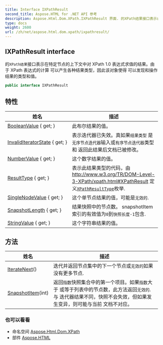 ```yaml
---
title: Interface IXPathResult
second_title: Aspose.HTML for .NET API 参考
description: Aspose.Html.Dom.XPath.IXPathResult 界面. 的XPath结果接口表示在特定节点的上下文中对 XPath 1.0 表达式求值的结果由于 XPath 表达式的计算 可以产生各种结果类型因此该对象使得 可以发现和操作结果的类型和值
type: docs
weight: 2600
url: /zh/net/aspose.html.dom.xpath/ixpathresult/
---
```

## IXPathResult interface

的`XPath结果`接口表示在特定节点的上下文中对 XPath 1.0 表达式求值的结果。由于 XPath 表达式的计算 可以产生各种结果类型，因此该对象使得 可以发现和操作结果的类型和值。

```csharp
public interface IXPathResult
```

## 特性

| 姓名 | 描述 |
| --- | --- |
| [BooleanValue](../../aspose.html.dom.xpath/ixpathresult/booleanvalue/) { get; } | 此布尔结果的值。 |
| [InvalidIteratorState](../../aspose.html.dom.xpath/ixpathresult/invaliditeratorstate/) { get; } | 表示迭代器已失效。真如果`结果类型` 是`无序节点迭代器`输入或`有序节点迭代器`类型和 返回此结果后文档已被修改。 |
| [NumberValue](../../aspose.html.dom.xpath/ixpathresult/numbervalue/) { get; } | 这个数字结果的值。 |
| [ResultType](../../aspose.html.dom.xpath/ixpathresult/resulttype/) { get; } | 表示此结果类型的代码，由 http://www.w3.org/TR/DOM-Level-3-XPath/xpath.html#XPathResult 定义[`XPathResultType`](../xpathresulttype/)枚举. |
| [SingleNodeValue](../../aspose.html.dom.xpath/ixpathresult/singlenodevalue/) { get; } | 这个单节点结果的值，可能是`无效的`. |
| [SnapshotLength](../../aspose.html.dom.xpath/ixpathresult/snapshotlength/) { get; } | 结果快照中的节点数。 snapshotItem 索引的有效值为`0`到`快照长度-1`包含. |
| [StringValue](../../aspose.html.dom.xpath/ixpathresult/stringvalue/) { get; } | 这个字符串结果的值。 |

## 方法

| 姓名 | 描述 |
| --- | --- |
| [IterateNext](../../aspose.html.dom.xpath/ixpathresult/iteratenext/)() | 迭代并返回节点集中的下一个节点或`无效的`如果没有更多节点. |
| [SnapshotItem](../../aspose.html.dom.xpath/ixpathresult/snapshotitem/)(int) | 返回`指数`快照集合中的第一个项目。如果`指数`大于 或等于列表中的节点数，此方法返回`无效的`.与 迭代器结果不同，快照不会失效，但如果发生变异，则可能与当前 文档不对应。 |

### 也可以看看

* 命名空间 [Aspose.Html.Dom.XPath](../../aspose.html.dom.xpath/)
* 部件 [Aspose.HTML](../../)


